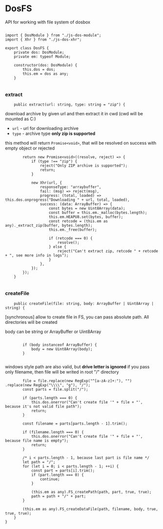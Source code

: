 



# DosFS
API for working with file system of dosbox


  

```

import { DosModule } from "./js-dos-module";
import { Xhr } from "./js-dos-xhr";

export class DosFS {
    private dos: DosModule;
    private em: typeof Module;

    constructor(dos: DosModule) {
        this.dos = dos;
        this.em = dos as any;
    }


```







### extract


  

```
    public extract(url: string, type: string = "zip") {

```







download archive by given url and then extract it in cwd (cwd will be mounted as C:)

* `url` - url for downloading archive
* `type` - archive type **only zip is supported**

this method will return `Promise<void>`, that will be resolved
on success with empty object or rejected


  

```
        return new Promise<void>((resolve, reject) => {
            if (type !== "zip") {
                reject("Only ZIP archive is supported");
                return;
            }

            new Xhr(url, {
                responseType: "arraybuffer",
                fail: (msg) => reject(msg),
                progress: (total, loaded) => this.dos.onprogress("Downloading " + url, total, loaded),
                success: (data: ArrayBuffer) => {
                    const bytes = new Uint8Array(data);
                    const buffer = this.em._malloc(bytes.length);
                    this.em.HEAPU8.set(bytes, buffer);
                    const retcode = (this.em as any)._extract_zip(buffer, bytes.length);
                    this.em._free(buffer);

                    if (retcode === 0) {
                        resolve();
                    } else {
                        reject("Can't extract zip, retcode " + retcode + ", see more info in logs");
                    }
                },
            });
        });
    }


```







### createFile


  

```
    public createFile(file: string, body: ArrayBuffer | Uint8Array | string) {

```







[synchronous] allow to create file in FS, you can pass absolute path.
All directories will be created

body can be string or ArrayBuffer or Uint8Array


  

```

        if (body instanceof ArrayBuffer) {
            body = new Uint8Array(body);
        }


```







windows style path are also valid, but **drive letter is ignored**
if you pass only filename, then file will be writed in root "/" directory


  

```
        file = file.replace(new RegExp("^[a-zA-z]+:"), "") .replace(new RegExp("\\\\", "g"), "/");
        const parts = file.split("/");

        if (parts.length === 0) {
            this.dos.onerror("Can't create file '" + file + "', because it's not valid file path");
            return;
        }

        const filename = parts[parts.length - 1].trim();

        if (filename.length === 0) {
            this.dos.onerror("Can't create file '" + file + "', because file name is empty");
            return;
        }

        /* i < parts.length - 1, because last part is file name */
        let path = "/";
        for (let i = 0; i < parts.length - 1; ++i) {
            const part = parts[i].trim();
            if (part.length === 0) {
                continue;
            }

            (this.em as any).FS_createPath(path, part, true, true);
            path = path + "/" + part;
        }

        (this.em as any).FS_createDataFile(path, filename, body, true, true, true);
    }
}


```




